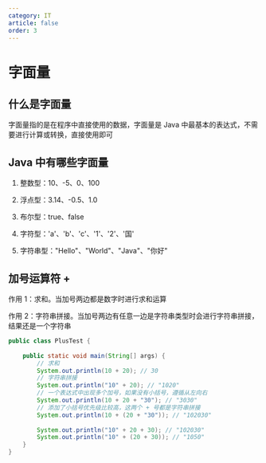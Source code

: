 ```yaml
---
category: IT
article: false
order: 3
---
```


# 字面量

## 什么是字面量

字面量指的是在程序中直接使用的数据，字面量是 Java 中最基本的表达式，不需要进行计算或转换，直接使用即可

## Java 中有哪些字面量

1. 整数型：10、-5、0、100

2. 浮点型：3.14、-0.5、1.0

3. 布尔型：true、false

4. 字符型：'a'、'b'、'c'、'1'、'2'、'国'

5. 字符串型："Hello"、"World"、"Java"、"你好"

## 加号运算符 +

作用 1：求和。当加号两边都是数字时进行求和运算

作用 2：字符串拼接。当加号两边有任意一边是字符串类型时会进行字符串拼接，结果还是一个字符串

```java
public class PlusTest {
    
    public static void main(String[] args) {
        // 求和
        System.out.println(10 + 20); // 30
        // 字符串拼接
        System.out.println("10" + 20); // "1020"
        // 一个表达式中出现多个加号，如果没有小括号，遵循从左向右
        System.out.println(10 + 20 + "30"); // "3030"
        // 添加了小括号优先级比较高，这两个 + 号都是字符串拼接
        System.out.println(10 + (20 + "30")); // "102030"
        
        System.out.println("10" + 20 + 30); // "102030"
        System.out.println("10" + (20 + 30)); // "1050"
    }
}
```